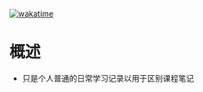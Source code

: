 <!--
 * @Author: 咸鱼型233
 * @Date: 2021-01-21 22:57:37
 * @LastEditTime: 2021-05-09 06:35:32
 * @LastEditors: Please set LastEditors
 * @Description: In User Settings Edit
 * @FilePath: \DailyNotes\README.md
-->

[![wakatime](https://wakatime.com/badge/github/Ayusummer/DailyNotes.svg)](https://wakatime.com/badge/github/Ayusummer/DailyNotes)

# 概述
- 只是个人普通的日常学习记录以用于区别课程笔记  
 
